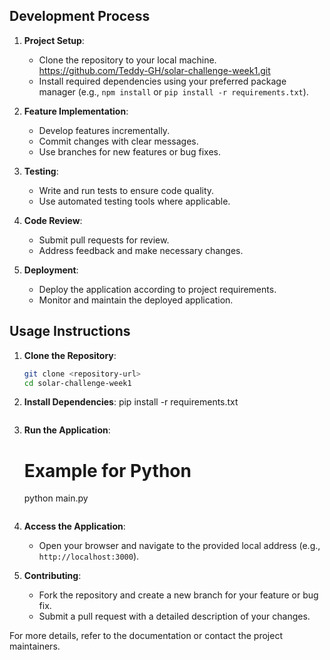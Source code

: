 ## Development Process

1. **Project Setup**:  
    - Clone the repository to your local machine.
       https://github.com/Teddy-GH/solar-challenge-week1.git 
    - Install required dependencies using your preferred package manager 
       (e.g., `npm install` or `pip install -r requirements.txt`).

2. **Feature Implementation**:  
    - Develop features incrementally.
    - Commit changes with clear messages.
    - Use branches for new features or bug fixes.

3. **Testing**:  
    - Write and run tests to ensure code quality.
    - Use automated testing tools where applicable.

4. **Code Review**:  
    - Submit pull requests for review.
    - Address feedback and make necessary changes.

5. **Deployment**:  
    - Deploy the application according to project requirements.
    - Monitor and maintain the deployed application.

## Usage Instructions

1. **Clone the Repository**:
    ```bash
    git clone <repository-url>
    cd solar-challenge-week1
    ```

2. **Install Dependencies**:
    pip install -r requirements.txt
    ```

3. **Run the Application**:
    # Example for Python
    python main.py
    ```

4. **Access the Application**:  
    - Open your browser and navigate to the provided local address (e.g., `http://localhost:3000`).

5. **Contributing**:  
    - Fork the repository and create a new branch for your feature or bug fix.
    - Submit a pull request with a detailed description of your changes.

For more details, refer to the documentation or contact the project maintainers.